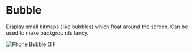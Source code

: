 # Bubble
Display small bitmaps (like bubbles) which float around the screen. Can be used to make backgrounds fancy.

![Phone Bubble GIF](https://github.com/wwdablu/Bubble/blob/master/screenshot/bubble_gif.gif)

